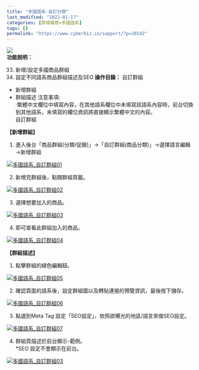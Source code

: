 ```yaml
---
title: "多國語系-自訂分類"
last_modified: "2022-01-17"
categories: [跨境電商>多國語系]
tags: []
permalink: "https://www.cyberbiz.io/support/?p=20142"
---
```


![](https://www.cyberbiz.io/support/wp-content/uploads/2021/08/多國版本圖.png)  
**功能說明：**  

33. 新增/設定多國商品群組 
34. 設定不同語系商品群組描述及SEO 
**操作目錄：** 自訂群組

* 新增群組
* 群組描述
注意事項:  
·繁體中文欄位中填寫內容，在其他語系欄位中未填寫該語系內容時，前台切換到其他語系，未填寫的欄位資訊將直接顯示繁體中文的內容。  
自訂群組  

**【新增群組】**  


1. 進入後台「商品群組(分類/促銷)」→「自訂群組(商品分類)」→選擇語言編輯→新增群組   

[![多國語系_自訂群組01](https://www.cyberbiz.io/support/wp-content/uploads/多國語系_自訂群組01.png)](https://www.cyberbiz.io/support/wp-content/uploads/多國語系_自訂群組01.png)



2. 新增完群組後，點開群組頁籤。   

[![多國語系_自訂群組02](https://www.cyberbiz.io/support/wp-content/uploads/多國語系_自訂群組02.png)](https://www.cyberbiz.io/support/wp-content/uploads/多國語系_自訂群組02.png)



3. 選擇想要加入的商品。   

[![多國語系_自訂群組03](https://www.cyberbiz.io/support/wp-content/uploads/多國語系_自訂群組03.png)](https://www.cyberbiz.io/support/wp-content/uploads/多國語系_自訂群組03.png)



4. 即可查看此群組加入的商品。   

[![多國語系_自訂群組04](https://www.cyberbiz.io/support/wp-content/uploads/多國語系_自訂群組04.png)](https://www.cyberbiz.io/support/wp-content/uploads/多國語系_自訂群組04.png)


**【群組描述】**  


1. 點擊群組的綠色編輯鈕。   

[![多國語系_自訂群組05](https://www.cyberbiz.io/support/wp-content/uploads/多國語系_自訂群組05.png)](https://www.cyberbiz.io/support/wp-content/uploads/多國語系_自訂群組05.png)



2. 確認頁面的語系後，設定群組圖以及轉貼連接的預覽資訊，最後按下儲存。   

[![多國語系_自訂群組06](https://www.cyberbiz.io/support/wp-content/uploads/多國語系_自訂群組06.png)](https://www.cyberbiz.io/support/wp-content/uploads/多國語系_自訂群組06.png)



3. 點選到Meta Tag 設定「SEO設定」，依照欲曝光的地區/語言來做SEO設定。   

[![多國語系_自訂群組07](https://www.cyberbiz.io/support/wp-content/uploads/多國語系_自訂群組07.png)](https://www.cyberbiz.io/support/wp-content/uploads/多國語系_自訂群組07.png)



4. 群組頁描述於前台顯示-範例。  
*SEO 設定不會顯示在前台。   

[![多國語系_自訂群組03](https://www.cyberbiz.io/support/wp-content/uploads/2021/08/多國語系_自訂群組08.png)](https://www.cyberbiz.io/support/wp-content/uploads/2021/08/多國語系_自訂群組08.png)



